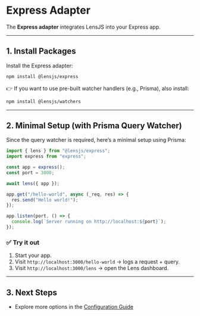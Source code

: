 # Express Adapter

The **Express adapter** integrates LensJS into your Express app.

---

## 1. Install Packages

Install the Express adapter:

```bash
npm install @lensjs/express
```

👉 If you want to use pre-built watcher handlers (e.g., Prisma), also install:

```bash
npm install @lensjs/watchers
```

---

## 2. Minimal Setup (with Prisma Query Watcher)

Since the query watcher is required, here’s a minimal setup using Prisma:

```ts
import { lens } from "@lensjs/express";
import express from "express";

const app = express();
const port = 3000;

await lens({ app });

app.get("/hello-world", async (_req, res) => {
  res.send("Hello world!");
});

app.listen(port, () => {
  console.log(`Server running on http://localhost:${port}`);
});
```

### ✅ Try it out
1. Start your app.  
2. Visit `http://localhost:3000/hello-world` → logs a request + query.  
3. Visit `http://localhost:3000/lens` → open the Lens dashboard.  

---

## 3. Next Steps

- Explore more options in the [Configuration Guide](./configuration.md)  
